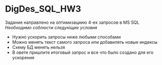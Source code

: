 # DigDes_SQL_HW3
Задание направлено на оптимизациию 4-ех запросов в MS SQL
*Необходимо соблюсти следующие условия*
- Нужно ускорить запросы ниже любыми способами
- Можно менять текст самого запроса или добавилять новые индексы
- Схему БД менять нельзя
- В овете пришлите итоговый запрос и все что было создано для его ускорения
